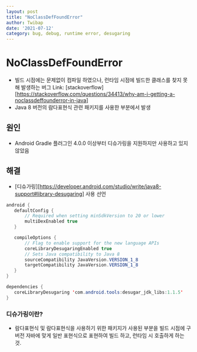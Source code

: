 ```yaml
---
layout: post
title: "NoClassDefFoundError"
author: Twibap
date: '2021-07-12'
category: bug, debug, runtime error, desugaring
---
```


# NoClassDefFoundError
 - 빌드 시점에는 문제없이 컴파일 하였으나, 런타임 시점에 빌드한 클래스를 찾지 못해 발생하는 버그
   Link: [stackoverflow][https://stackoverflow.com/questions/34413/why-am-i-getting-a-noclassdeffounderror-in-java]
 - Java 8 버전의 람다표현식 관련 패키지를 사용한 부분에서 발생

## 원인
 - Android Gradle 플러그인 4.0.0 이상부터 디슈가링을 지원하지만 사용하고 있지 않았음

## 해결
 - [디슈가링][https://developer.android.com/studio/write/java8-support#library-desugaring] 사용 선언
 ```java
 android {
    defaultConfig {
        // Required when setting minSdkVersion to 20 or lower
        multiDexEnabled true
    }

    compileOptions {
        // Flag to enable support for the new language APIs
        coreLibraryDesugaringEnabled true
        // Sets Java compatibility to Java 8
        sourceCompatibility JavaVersion.VERSION_1_8
        targetCompatibility JavaVersion.VERSION_1_8
    }
}

dependencies {
    coreLibraryDesugaring 'com.android.tools:desugar_jdk_libs:1.1.5'
}
 ```

### 디슈가링이란?
 - 람다표현식 및 람다표현식을 사용하기 위한 패키지가 사용된 부분을 빌드 시점에 구버전 자바에 맞게 일반 표현식으로 표현하여 빌드
 하고, 런타임 시 호출하게 하는 것.